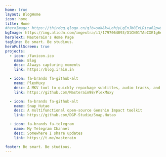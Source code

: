 ```yaml
---
home: true
layout: BlogHome
icon: home
title: Home
#heroImage: https://thirdqq.qlogo.cn/g?b=sdk&k=LohjyLqEnJb0ExLDica62pw&s=5&t=1513122185
bgImage: https://img.alicdn.com/imgextra/i1/1797064093/O1CN01TAeCXE1g6e2aC87v6_!!1797064093.png
heroText: Masterain's Home Page
tagline: Be smart. Be studious.
heroFullScreen: true
projects:
  - icon: /favicon.ico
    name: Blog
    desc: Always capturing moments
    link: https://blog.irain.in  

  - icon: fa-brands fa-github-alt
    name: PlexMuxy
    desc: A MKV tool to quickly repackage subtitles, audio tracks, and fonts to adapt to the features of Plex Meadia Server
    link: https://github.com/Masterain98/PlexMuxy

  - icon: fa-brands fa-github-alt
    name: Snap Hutao
    desc: A multifunctional open-source Genshin Impact toolkit
    link: https://github.com/DGP-Studio/Snap.Hutao

  - icon: fa-brands fa-telegram
    name: My Telegram Channel
    desc: Somewhere I share updates
    link: https://t.me/masterain

footer: Be smart. Be studious.
---
```


